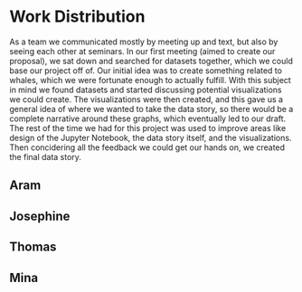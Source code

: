 # Work Distribution

As a team we communicated mostly by meeting up and text, but also by seeing each other at
seminars. In our first meeting (aimed to create our proposal), we sat down and searched for
datasets together, which we could base our project off of. Our initial idea was to create something
related to whales, which we were fortunate enough to actually fulfill. With this subject in mind we
found datasets and started discussing potential visualizations we could create. The visualizations
were then created, and this gave us a general idea of where we wanted to take the data story, so 
there would be a complete narrative around these graphs, which eventually led to our draft. The rest of
the time we had for this project was used to improve areas like design of the Jupyter Notebook, the data story
itself, and the visualizations. Then concidering all the feedback we could get our hands on, we created the final data story.

## Aram

## Josephine

## Thomas

## Mina
